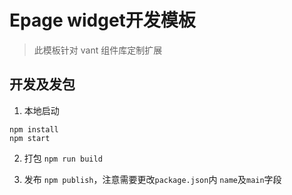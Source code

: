 # Epage widget开发模板

> 此模板针对 vant 组件库定制扩展


## 开发及发包

1. 本地启动

```
npm install
npm start
```

2. 打包 `npm run build`

3. 发布 `npm publish`，注意需要更改`package.json`内 `name`及`main`字段


